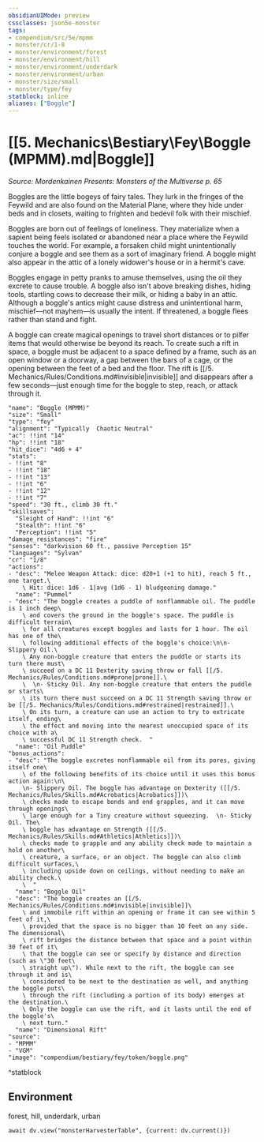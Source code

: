 ```yaml
---
obsidianUIMode: preview
cssclasses: json5e-monster
tags:
- compendium/src/5e/mpmm
- monster/cr/1-8
- monster/environment/forest
- monster/environment/hill
- monster/environment/underdark
- monster/environment/urban
- monster/size/small
- monster/type/fey
statblock: inline
aliases: ["Boggle"]
---
```

# [[5. Mechanics\Bestiary\Fey\Boggle (MPMM).md|Boggle]]
*Source: Mordenkainen Presents: Monsters of the Multiverse p. 65*  

Boggles are the little bogeys of fairy tales. They lurk in the fringes of the Feywild and are also found on the Material Plane, where they hide under beds and in closets, waiting to frighten and bedevil folk with their mischief.

Boggles are born out of feelings of loneliness. They materialize when a sapient being feels isolated or abandoned near a place where the Feywild touches the world. For example, a forsaken child might unintentionally conjure a boggle and see them as a sort of imaginary friend. A boggle might also appear in the attic of a lonely widower's house or in a hermit's cave.

Boggles engage in petty pranks to amuse themselves, using the oil they excrete to cause trouble. A boggle also isn't above breaking dishes, hiding tools, startling cows to decrease their milk, or hiding a baby in an attic. Although a boggle's antics might cause distress and unintentional harm, mischief—not mayhem—is usually the intent. If threatened, a boggle flees rather than stand and fight.

A boggle can create magical openings to travel short distances or to pilfer items that would otherwise be beyond its reach. To create such a rift in space, a boggle must be adjacent to a space defined by a frame, such as an open window or a doorway, a gap between the bars of a cage, or the opening between the feet of a bed and the floor. The rift is [[/5. Mechanics/Rules/Conditions.md#invisible|invisible]] and disappears after a few seconds—just enough time for the boggle to step, reach, or attack through it.

```statblock
"name": "Boggle (MPMM)"
"size": "Small"
"type": "fey"
"alignment": "Typically  Chaotic Neutral"
"ac": !!int "14"
"hp": !!int "18"
"hit_dice": "4d6 + 4"
"stats":
- !!int "8"
- !!int "18"
- !!int "13"
- !!int "6"
- !!int "12"
- !!int "7"
"speed": "30 ft., climb 30 ft."
"skillsaves":
  "Sleight of Hand": !!int "6"
  "Stealth": !!int "6"
  "Perception": !!int "5"
"damage_resistances": "fire"
"senses": "darkvision 60 ft., passive Perception 15"
"languages": "Sylvan"
"cr": "1/8"
"actions":
- "desc": "Melee Weapon Attack: dice: d20+1 (+1 to hit), reach 5 ft., one target.\
    \ Hit: dice: 1d6 - 1|avg (1d6 - 1) bludgeoning damage."
  "name": "Pummel"
- "desc": "The boggle creates a puddle of nonflammable oil. The puddle is 1 inch deep\
    \ and covers the ground in the boggle's space. The puddle is difficult terrain\
    \ for all creatures except boggles and lasts for 1 hour. The oil has one of the\
    \ following additional effects of the boggle's choice:\n\n- Slippery Oil.\
    \ Any non-boggle creature that enters the puddle or starts its turn there must\
    \ succeed on a DC 11 Dexterity saving throw or fall [[/5. Mechanics/Rules/Conditions.md#prone|prone]].\
    \  \n- Sticky Oil. Any non-boggle creature that enters the puddle or starts\
    \ its turn there must succeed on a DC 11 Strength saving throw or be [[/5. Mechanics/Rules/Conditions.md#restrained|restrained]].\
    \ On its turn, a creature can use an action to try to extricate itself, ending\
    \ the effect and moving into the nearest unoccupied space of its choice with a\
    \ successful DC 11 Strength check.  "
  "name": "Oil Puddle"
"bonus_actions":
- "desc": "The boggle excretes nonflammable oil from its pores, giving itself one\
    \ of the following benefits of its choice until it uses this bonus action again:\n\
    \n- Slippery Oil. The boggle has advantage on Dexterity ([[/5. Mechanics/Rules/Skills.md#Acrobatics|Acrobatics]])\
    \ checks made to escape bonds and end grapples, and it can move through openings\
    \ large enough for a Tiny creature without squeezing.  \n- Sticky Oil. The\
    \ boggle has advantage on Strength ([[/5. Mechanics/Rules/Skills.md#Athletics|Athletics]])\
    \ checks made to grapple and any ability check made to maintain a hold on another\
    \ creature, a surface, or an object. The boggle can also climb difficult surfaces,\
    \ including upside down on ceilings, without needing to make an ability check.\
    \  "
  "name": "Boggle Oil"
- "desc": "The boggle creates an [[/5. Mechanics/Rules/Conditions.md#invisible|invisible]]\
    \ and immobile rift within an opening or frame it can see within 5 feet of it,\
    \ provided that the space is no bigger than 10 feet on any side. The dimensional\
    \ rift bridges the distance between that space and a point within 30 feet of it\
    \ that the boggle can see or specify by distance and direction (such as \"30 feet\
    \ straight up\"). While next to the rift, the boggle can see through it and is\
    \ considered to be next to the destination as well, and anything the boggle puts\
    \ through the rift (including a portion of its body) emerges at the destination.\
    \ Only the boggle can use the rift, and it lasts until the end of the boggle's\
    \ next turn."
  "name": "Dimensional Rift"
"source":
- "MPMM"
- "VGM"
"image": "compendium/bestiary/fey/token/boggle.png"
```
^statblock

## Environment

forest, hill, underdark, urban

```dataviewjs
await dv.view("monsterHarvesterTable", {current: dv.current()})
```